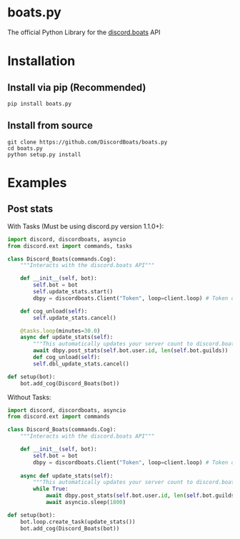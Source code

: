 # boats.py
The official Python Library for the [discord.boats](https://discord.boats) API

# Installation
## Install via pip (Recommended)
```pip install boats.py```
## Install from source
```
git clone https://github.com/DiscordBoats/boats.py
cd boats.py
python setup.py install
```

# Examples
## Post stats
With Tasks (Must be using discord.py version 1.1.0+):
```python
import discord, discordboats, asyncio
from discord.ext import commands, tasks

class Discord_Boats(commands.Cog):
    """Interacts with the discord.boats API"""

    def __init__(self, bot):
        self.bot = bot
        self.update_stats.start()
        dbpy = discordboats.Client("Token", loop=client.loop) # Token obtained from discord.boats

    def cog_unload(self):
        self.update_stats.cancel()

    @tasks.loop(minutes=30.0)
    async def update_stats(self):
        """This automatically updates your server count to discord.boats every 30 minutes."""
        await dbpy.post_stats(self.bot.user.id, len(self.bot.guilds))
        def cog_unload(self):
        self.dbl_update_stats.cancel()

def setup(bot):
    bot.add_cog(Discord_Boats(bot))
```
Without Tasks:
```python
import discord, discordboats, asyncio
from discord.ext import commands

class Discord_Boats(commands.Cog):
    """Interacts with the discord.boats API"""

    def __init__(self, bot):
        self.bot = bot
        dbpy = discordboats.Client("Token", loop=client.loop) # Token obtained from discord.boats
        
    async def update_stats(self):
        """This automatically updates your server count to discord.boats every 30 minutes."""
        while True:
            await dbpy.post_stats(self.bot.user.id, len(self.bot.guilds))
            await asyncio.sleep(1800)

def setup(bot):
    bot.loop.create_task(update_stats())
    bot.add_cog(Discord_Boats(bot))
```
